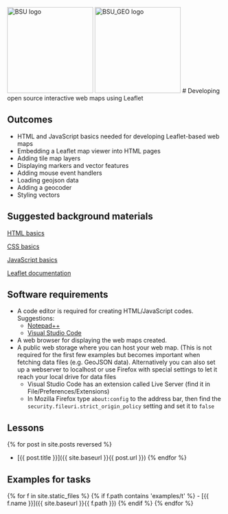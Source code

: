 <img alt="BSU logo" src="{{ site.baseurl }}/images/bsu_logo.png" style="height:200px" />
<img alt="BSU_GEO logo" src="{{ site.baseurl }}/images/bsu2023geoinf-thumb.png" style="height:200px" />
# Developing open source interactive web maps using Leaflet

## Outcomes
- HTML and JavaScript basics needed for developing Leaflet-based web maps
- Embedding a Leaflet map viewer into HTML pages
- Adding tile map layers
- Displaying markers and vector features
- Adding mouse event handlers
- Loading geojson data
- Adding a geocoder
- Styling vectors

## Suggested background materials
[HTML basics](https://www.w3schools.com/html/)

[CSS basics](https://www.w3schools.com/css/)

[JavaScript basics](https://www.w3schools.com/js/)

[Leaflet documentation](https://leafletjs.com/)

## Software requirements
- A code editor is required for creating HTML/JavaScript codes. Suggestions:
    - [Notepad++](https://notepad-plus-plus.org/)
    - [Visual Studio Code](https://code.visualstudio.com/)
- A web browser for displaying the web maps created.
- A public web storage where you can host your web map. (This is not required for the first few examples but becomes important when fetching data files (e.g. GeoJSON data). Alternatively you can also set up a webserver to localhost or use Firefox with special settings to let it reach your local drive for data files
    - Visual Studio Code has an extension called Live Server (find it in File/Preferences/Extensions)
    - In Mozilla Firefox type ```about:config``` to the address bar, then find the ```security.fileuri.strict_origin_policy``` setting and set it to ```false```

## Lessons
{% for post in site.posts reversed %}
 - [{{ post.title }}]({{ site.baseurl }}{{ post.url }})
{% endfor %}

## Examples for tasks
{% for f in site.static_files %}
{% if f.path contains 'examples/t' %} - [{{ f.name }}]({{ site.baseurl }}{{ f.path }})
{% endif %}
{% endfor %}

